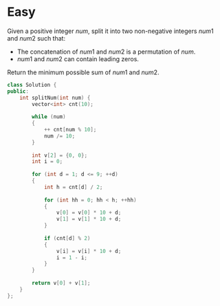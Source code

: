# Easy

Given a positive integer $num$, split it into two non-negative integers $num1$ and $num2$ such that:

- The concatenation of $num1$ and $num2$ is a permutation of $num$.
- $num1$ and $num2$ can contain leading zeros.

Return the minimum possible sum of $num1$ and $num2$.

```cpp
class Solution {
public:
    int splitNum(int num) {
        vector<int> cnt(10);
        
        while (num)
        {
            ++ cnt[num % 10];
            num /= 10;
        }
        
        int v[2] = {0, 0};
        int i = 0;
        
        for (int d = 1; d <= 9; ++d)
        {
            int h = cnt[d] / 2;
            
            for (int hh = 0; hh < h; ++hh)
            {
                v[0] = v[0] * 10 + d;
                v[1] = v[1] * 10 + d;
            }
            
            if (cnt[d] % 2)
            {
                v[i] = v[i] * 10 + d;
                i = 1 - i;
            }
        }
        
        return v[0] + v[1];
    }
};
```
